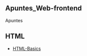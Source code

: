 ## Apuntes_Web-frontend

Apuntes 

## HTML

* [HTML-Basics](https://github.com/ldiazriod/Apuntes_Web-frontend/tree/master/ApuntesHTML)
    
  
